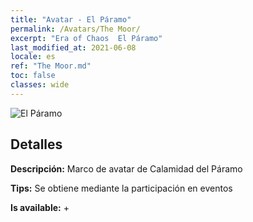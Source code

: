 ```yaml
---
title: "Avatar - El Páramo"
permalink: /Avatars/The Moor/
excerpt: "Era of Chaos  El Páramo"
last_modified_at: 2021-06-08
locale: es
ref: "The Moor.md"
toc: false
classes: wide
---
```

 ![El Páramo](/images/a/avatarFrame_70.png)

## Detalles

 **Descripción:** Marco de avatar de Calamidad del Páramo 

 **Tips:** Se obtiene mediante la participación en eventos 

 **Is available:**  + 

